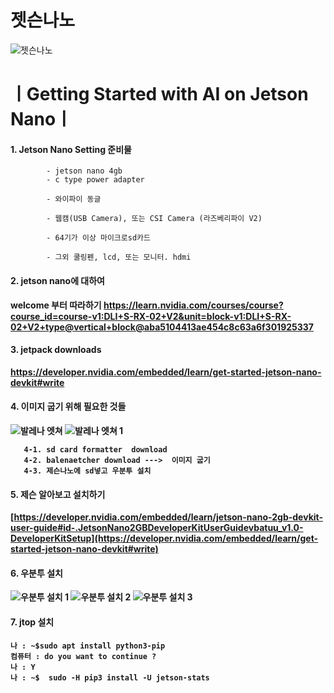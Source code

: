 # 젯슨나노
![젯슨나노](https://github.com/user-attachments/assets/e0379a47-586b-4477-9721-cbfc362b87a0)


# ㅣGetting Started with AI on Jetson Nanoㅣ


#### 1. Jetson Nano Setting 준비물
    
```  
        - jetson nano 4gb
        - c type power adapter
  
        - 와이파이 동글
  
        - 웹캠(USB Camera), 또는 CSI Camera (라즈베리파이 V2)
  
        - 64기가 이상 마이크로sd카드
  
        - 그외 쿨링펜, lcd, 또는 모니터. hdmi
```
 

#### 2. jetson nano에 대하여

<b>  welcome 부터 따라하기
       https://learn.nvidia.com/courses/course?course_id=course-v1:DLI+S-RX-02+V2&unit=block-v1:DLI+S-RX-02+V2+type@vertical+block@aba5104413ae454c8c63a6f301925337

#### 3. jetpack downloads 
  
<b>      https://developer.nvidia.com/embedded/learn/get-started-jetson-nano-devkit#write

#### 4. 이미지  굽기 위해 필요한 것들
![발레나 엣쳐](https://github.com/user-attachments/assets/4f900dc3-9fa3-4fdb-85a0-24c0dc163156)
![발레나 엣쳐 1](https://github.com/user-attachments/assets/7ecdb9c1-9dac-4bd9-9e83-f2618513e90b)


       4-1. sd card formatter  download
       4-2. balenaetcher download --->  이미지 굽기
       4-3. 제슨나노에 sd넣고 우분투 설치
       
#### 5. 제슨 알아보고 설치하기
  
  [https://developer.nvidia.com/embedded/learn/jetson-nano-2gb-devkit-user-guide#id-.JetsonNano2GBDeveloperKitUserGuidevbatuu_v1.0-DeveloperKitSetup](https://developer.nvidia.com/embedded/learn/get-started-jetson-nano-devkit#write)

#### 6. 우분투 설치

![우분투 설치 1](https://github.com/user-attachments/assets/c3affbea-f328-4968-9692-617061d34a0f)
![우분투 설치 2](https://github.com/user-attachments/assets/c0fed95c-3521-43a8-9764-082bdde16d0a)
![우분투 설치 3](https://github.com/user-attachments/assets/e97d62d2-f0e1-4756-87fe-e92614e2f381)

#### 7. jtop 설치
```
나 : ~$sudo apt install python3-pip
컴퓨터 : do you want to continue ?
나 : Y
나 : ~$  sudo -H pip3 install -U jetson-stats
